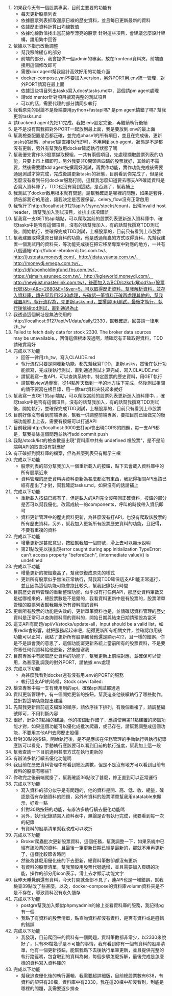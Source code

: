 1. 如果我今天有一個股票專案，目前主要要的功能有
    - 每天更新股票列表
    - 依據股票列表抓取還原日線的歷史資料，並且每日更新最新的資料
    - 依據歷史資料計算出均線數值
    - 依據均線數值找出當前線型漂亮的股票
    針對這些項目，會建議怎麼設計架構，請用繁中回答
2. 依據以下指示改動調整
    - 幫我移除緩存的部分
    - 前端的部分，我會提供一個admin的專案，放在frontend資料夾，前端直接用這個修改即可
    - 需要uiux agent幫我設計高效好用的功能介面
    - docker-compose.yml不要加入version，另外PORT用.env統一管理，對外PORT請寫在最上面
    - 依據這些項目列出tasks寫入docs\tasks.md中，這個請pm agent處理
    - 請tdd mentor針對項目撰寫完整的測試項目
    - 可以的話，需要代理的部分請同步執行
3. 我看原先的討論不是後端要用python+fastapi嗎? 是pm agent搞錯了嗎? 幫我更新tasks.md
4. 請backend agent先把1.1完成，我把.env設定完後，再繼續執行後續
5. 是不是沒有幫我把對外PORT一起放到最上面，我是要放到.env的最上面
6. 幫我檢查配置是否都正確，並完成phase1的所有項目，並且在完成後，更新tasks的狀態，phase1請直接執行即可，不用用到sub agent，狀態是不是都沒有更新，另外有幫我啟用docker確認執行狀態了嗎
7. 幫我優先實作3.3股票擷取模組，一共有兩個項目，先處理擷取股票列表的功能，只要上市上櫃即可，另外我要非0開頭且四碼的股票就好，其餘的不需要，然後需要請tdd agent先撰寫好測試，再實作功能，實作功能完成後需要通過測試才算完成，完成後請更新tasks的狀態，目前看到你完成了，但是我怎麼沒有看到任何docker服務打開，這樣我怎麼知道要去哪支API確認資料是否寫入資料庫了，TDD也沒有寫到這點，是否漏了，幫我補上
8. 我測試了docker啟用根本就有問題，請幫我確認是哪裡的問題，如果是套件，請告訴我它的用途，讓我決定是否要保留，celery_flow沒有正常啟用
9. 我執行了http://localhost:9121/api/v1/sync/stocks/count，出現Invalid host header，請幫我加入測試項目，並排出該項錯誤
10. 幫我寫一支GET的api端點，可以爬取當前的股票列表更新進入資料庫中，確認tasks中是否有這個項目，沒有的話幫我加入，有的話幫我撰寫TDD測試後，開始執行，並確保完成TDD測試，上櫃股票的，目前只有看到上市股票
11. 幫我建置取得還原日線資料的功能，他是透過爬蟲的方式取得資料，先幫我建置一個測試用的資料夾，等功能完成後在把它移至專案中對應的地方，一共有八個連結http://fubon-ebrokerdj.fbs.com.tw/、http://justdata.moneydj.com/、http://jdata.yuanta.com.tw/、http://moneydj.emega.com.tw/、http://djfubonholdingfund.fbs.com.tw/、https://sjmain.esunsec.com.tw/、http://kgieworld.moneydj.com/、http://newjust.masterlink.com.tw/，後面加入z/BCD/czkc1.djbcd?a={股票代號}&b=A&c=2880&E=1&ver=5，可以取得歷史資料，幫我解析資料，並存入資料庫，請先幫我用2330處理，先確認一筆資料正確再處理其他的，幫我建置API，執行流程為，先更新tasks.md，並撰寫tdd測試，最後才執行，執行後依據tdd測試，直到通過為止
12. 我透過這個網址是無法使用的http://localhost:9127/api/v1/data/daily/2330，幫我確認，回答請一律用zh_tw
13. Failed to fetch daily data for stock 2330. The broker data sources    
   may be unavailable.，回傳這個根本沒過啊，請確認有正確取得資料，TDD請確實寫好
14. 完成以下功能
    - 回答一律用zh_tw，寫入CLAUDE.md
    - 執行流程只要是開發新功能，都先幫我寫TDD，更新tasks，然後在執行功能撰寫，完成後執行測試，直到通過測試才算完成，寫入CLAUDE.md
    - 請幫我寫一隻API，可以查詢系統中，特定股票的歷史資料，用GET執行
    - 請幫我view過專案，從14點昨天做到一半的地方往下完成，然後測試相關的請不要寫在根目錄，用一個test資料夾裝起來就好
15. 幫我寫一支GET的api端點，可以爬取當前的股票列表更新進入資料庫中，，確認tasks中是否有這個項目，沒有的話幫我加入，有的話幫我撰寫TDD測試後，開始執行，並確保完成TDD測試，上櫃股票的，目前只有看到上市股票
16. 目前好像沒有看到前端專案，幫我一併調整前端專案，要把目前已經做完的後端功能都上上去，需要有按鈕可以打通API
17. 目前我用http://localhost:3000去打api會出現CORS的問題，每一支API都是，幫我排除這個問題並執行add commit push
18. 我點/stock/list的檢查數量出現"資料庫中共有 undefined 檔股票"，是不是前端與API的取直沒有對應好
19. 有正確抓到資料庫的檔案，但為甚麼列表只有顯示三檔
20. 完成以下功能
    - 股票列表的部分幫我加入一個重新載入的按鈕，點下去會載入資料庫中的所有股票近來
    - 資料管理的歷史資料與資料更新為甚麼都沒有東西，我記得相關API應該已經有產出了才對，幫我確認tasks.md，如果沒有的話請補上
21. 完成以下功能
    - 重新載入按鈕已經有了，但是載入的API完全沒帶回正確資料，按鈕的部分是否可以幫我優化，改寫成統一的components，呼叫的時候帶入資訊即可
    - 資料更新管理中的歷史資料更新，為甚麼沒有打API，也沒有爬取該股票的所有歷史資料，另外，幫我加入更新所有股票歷史資料的功能，且記得，不要有重複的資料
22. 完成以下功能
    - 增量更新是甚麼意思，按鈕幫我加一個問號，滑上去可以顯示說明
    - 第21點改完以後出現error caught during app initialization TypeError: can't access property "beforeEach", (intermediate value)() is undefined
23. 完成以下功能
    - 增量更新的按鈕變高了，幫我恢復成原先的樣式
    - 更新所有股票似乎無法正常執行，幫我寫TDD確保這支API能正常運行，並且因為這個功能可能會跑比較久，幫我記錄執行時間
24. 目前歷史資料管理的重新整理功能，似乎沒有打任何API，那歷史資料筆數又是從哪裡來的，總股票數是不是錯的，我看資料更新中是有股票的，股票清單管理的股票列表幫我顯示所有資料庫的資料
25. 更新所有股票的功能是失效的，更新單筆資料也是，並請確認資料管理的歷史資料是正常可以查詢資料庫的資料的，開始日期與結束日期請預設為當天
26. 這支API有問題/api/v1/stocks/update-all，Input should be a valid list，如果redis會影響，就把服務起起來吧，記得更新所有相關文件，並確認啟用後功能可以正常，我點了更新所有股票觸發他還是顯示422，且一樣的錯誤，你是不是誤會我的意思了，這個功能室更新系統上當前所有的股票資料，不是要你塞任何假資料給他更新，然後搪塞我
27. 目前專案中有爬取歷史資料的功能了，幫我更新上前端對應，並確保可以使用，為甚麼亂調我的對外PORT，請依據.env處理
28. 完成以下功能
    - 為甚麼我看到docker還有沒有用.env的PORT的服務
    - 執行這支API的時候，Stock crawl failed: 
29. 檢查專案中每一支有使用到的api，確保api測試都通過
30. 資料更新管理中，有一個開始更新的按鈕，幫我追查他後續執行了哪些動作，並針對這項功能提出建議
31. 先幫我更新目前這支檔案的順序，請依序往下排列，有幾個重複了，請調整編號即可，不用判斷內容
32. 很好，針對30點給的建議，他的按鈕動作錯了，應該使用第11點建置的爬蟲功能才對，如果這個功能可以優化成批次爬蟲，或已存在，請幫我調整成這個功能，不要用其他API去爬歷史股價
33. 針對30點的按鈕，開始執行後，是不是應該在任務管理的手動執行與執行紀錄應該可以看見，手動執行應該要可以看到目前的執行進度，幫我加上這一段
34. 幫我查詢一下目前適用甚麼方式在執行更新的
35. 有辦法多執行續去優化功能嗎
36. 我目前在歷史資料管理中有看到總股票數，但是不是沒有地方可以看到目前有資料的股票有哪些?
37. 你改完之後前端就掛了，幫我確認36點改了甚麼，修正直到可以正常運行
38. 完成以下功能
    - 寫入資料的部分似乎是有問題的，他的資料是開、高、低、收、總量，確認是否有存錯資料的問題，另外有資料的股票清單幫我用datatable來顯示，好看一點
    - 針對30點按鈕的功能，有辦法多執行續去優化功能嗎
    - 另外，執行紀錄請寫入資料表中，無論是否有執行完成，我要看到每一次的紀錄
    - 有資料的股票清單幫我改成可以收折
39. 完成以下功能
    - Broker爬蟲批次更新股票資料，這個任務，幫我調整一下，如果系統中已經有該股票的資料，且最後一筆更新日期已經是最新的，那就不用再更新了，這樣比較節省時間
    - 然後為甚麼用優化後的下去更新，總資料筆數卻都沒有更新
    - 有資料的股票清單，幫我預設用股票代號遞增，並且需要加入頁碼的功能，操作的部分用icon表示，滑上去才顯示功能文字
40. 我昨天睡覺前還有資料，今天打開就全部不見了，連API也是一堆錯誤，幫我檢查39點改了些甚麼，以及，docker-compose的資料庫volumn資料夾是不是不存在，導致資料沒有永久儲存
41. 完成以下功能
    - postgre幫我加入類似phpmyadmin的線上查看資料庫的服務，我記得pg有一個
    - 我點了有資料的股票清單，點查詢資料卻沒有資料，是否有資料或是邏輯的錯誤
42. 完成以下功能
    - 我發現，目前爬回來的資料有一個問題，資料筆數都非常少，以2330來說好了，只有88檔幾乎是不可能的事情，我有看到你有一個有資料的股票清單，他有一個更新按鈕，能幫我點下去後執行單筆更新，並且提供完整的執行路徑嗎，包含取到的資料為何，每個步驟怎麼拆解，最後完成是怎麼樣的資料寫入資料庫的
43. 完成以下功能
    - 幫我追查優化後的執行邏輯，我需要超詳細版，目前總股票數有638，有資料的卻只有20檔，資料庫中有2330，我在這20檔中卻沒看到，到底是哪裡的問題，我需要逐步排查
